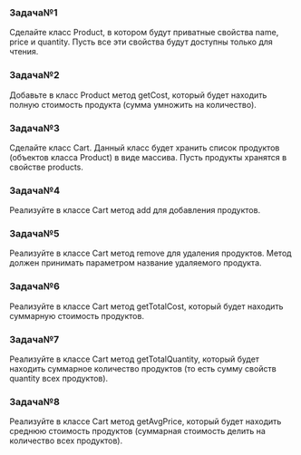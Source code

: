 ### Задача№1
Сделайте класс Product, в котором будут приватные свойства name, price и quantity. Пусть все эти свойства будут доступны только для чтения.

### Задача№2
Добавьте в класс Product метод getCost, который будет находить полную стоимость продукта (сумма умножить на количество).

### Задача№3
Сделайте класс Cart. Данный класс будет хранить список продуктов (объектов класса Product) в виде массива. Пусть продукты хранятся в свойстве products.

### Задача№4
Реализуйте в классе Cart метод add для добавления продуктов.

### Задача№5
Реализуйте в классе Cart метод remove для удаления продуктов. Метод должен принимать параметром название удаляемого продукта.

### Задача№6
Реализуйте в классе Cart метод getTotalCost, который будет находить суммарную стоимость продуктов.

### Задача№7
Реализуйте в классе Cart метод getTotalQuantity, который будет находить суммарное количество продуктов (то есть сумму свойств quantity всех продуктов).

### Задача№8
Реализуйте в классе Cart метод getAvgPrice, который будет находить среднюю стоимость продуктов (суммарная стоимость делить на количество всех продуктов).